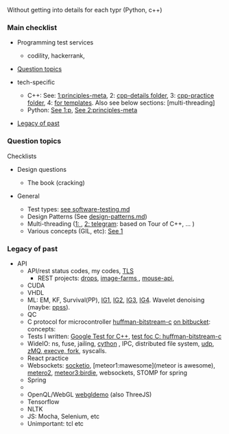 Without getting into details for each typr (Python, c++)

### Main checklist
* Programming test services
   * codility, hackerrank, 

* [Question topics](#question-topics)
* tech-specific
    * C++: See: [1:principles-meta](principles-scaffold-meta.md), 2: [cpp-details folder](cpp-details), 3: [cpp-practice folder](cpp-practice), 4: [for templates](bulk.cpp). Also see below sections: [multi-threading]
    * Python: [See 1:p](python-interview-notes.md), [See 2:principles-meta](principles-scaffold-meta.md)
* [Legacy of past](#legacy-of-past)


### Question topics
Checklists

* Design questions
   * The book (cracking)

* General
   * Test types: [see software-testing.md](./software-testing.md)
   * Design Patterns (See [design-patterns.md](./design-patterns.md))
   * Multi-threading ([1: ](./concurrency-async-terms.md), [2: telegram](?): based on Tour of C++, ... )
   * Various concepts (GIL, etc): [See 1](principles-scaffold-meta.md)

### Legacy of past
* API
   * API/rest status codes, my codes, [TLS](./made-simple/tls-1.md)
      * REST projects: [drops](https://github.com/sosi-org/REST-practice), [image-farms ](https://github.com/sosi-org/image-farms), [mouse-api](), 
   * CUDA
   * VHDL
   * ML: EM, KF, Survival(PP), [IG1](https://github.com/sohale/luca-essexbcilab-ppjournalpaper), [IG2](https://en.wikipedia.org/wiki/Inverse_Gaussian_distribution), [IG3](https://github.com/sohale/point-process-notes/blob/main/ifig/imi_cif.py), [IG4](). Wavelet denoising (maybe: [ppss](https://bitbucket.org/sohailsiadat/smithbrown2003-ppss/src/master/)). 
   * QC
   * C protocol for microcontroller  [huffman-bitstream-c](https://github.com/sohale/huffman-bitstream-c) [on bitbucket](https://bitbucket.org/sohailsiadat/huffman-bitstream-c/src/master/): concepts: 
   * Tests I written: [Google Test for C++](), [test foc C: huffman-bitstream-c](https://github.com/sohale/huffman-bitstream-c)
   * WideIO: ns, fuse, jailing, [cython](https://github.com/sosi-org/practice-lookup/tree/master/cython) , IPC, distributed file system, [udp](https://github.com/sosi-org/practice-lookup/tree/master/udp), [zMQ, execve, fork](https://github.com/sosi-org/practice-lookup/blob/master/pylinuxsys/pylinuxsys.py), syscalls.
   * React practice
   * Websockets: [socketio](), [meteor1:mawesome](meteor is awesome), [metero2](https://github.com/sosi-org/birdie), [meteor3:birdie](https://github.com/sosi-org/birdie), websockets, STOMP for spring
   * Spring
   * 
   * OpenQL/WebGL [webgldemo](https://github.com/sosi-org/webgl-exercise) (also ThreeJS)
   * Tensorflow
   * NLTK
   * JS: Mocha, Selenium, etc
   * Unimportant: tcl etc
